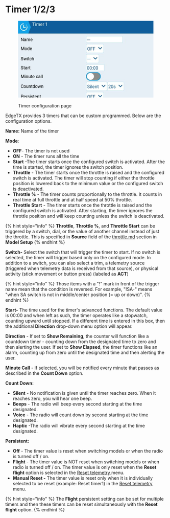 # Timer 1/2/3

<figure><img src="../../../../.gitbook/assets/timers.jpg" alt=""><figcaption><p>Timer configuration page</p></figcaption></figure>

EdgeTX provides 3 timers that can be custom programmed.  Below are the configuration options.

**Name:**  Name of the timer

**Mode**:

* **OFF**- The timer is not used
* **ON** - The timer runs all the time
* **Start** -The timer starts once the configured switch is activated. After the time is started, the timer ignores the switch position.
* **Throttle** - The timer starts once the throttle is raised and the configured switch is activated. The timer will stop counting if either the throttle position is lowered back to the minimum value or the configured switch is deactivated.
* **Throttle %** - The timer counts proportionally to the throttle. It counts in real time at full throttle and at half speed at 50% throttle.
* **Throttle Start** - The timer starts once the throttle is raised and the configured switch is activated. After starting, the timer ignores the throttle position and will keep counting unless the switch is deactivated.

{% hint style="info" %}
**Throttle**, **Throttle %**, and **Throttle Start** can be triggered by a switch, dial, or the value of another channel instead of just the throttle. This is specified in **Source** field of the [throttle.md](throttle.md "mention") section in **Model Setup**
{% endhint %}

**Switch-** Select the switch that will trigger the timer to start.  If no switch is selected, the timer will trigger based only on the configured mode. In addition to a switch, you can also select a trim, a telemetry source (triggered when telemetry data is received from that source), or physical activity (stick movement or button press) (labeled as **ACT**)

{% hint style="info" %}
Those items with a "!" mark in front of the trigger name mean that the condition is reversed. For example, "!SA-" means "when SA switch is not in middle/center position (= up or down)".
{% endhint %}

**Start-** The time used for the timer's advanced functions.  The default value is 00:00 and when left as such, the timer operates like a stopwatch, counting upward until stopped.  If a different time is entered in this box, then the additional **Direction** drop-down menu option will appear.

**Direction** - If set to **Show Remaining**, the counter will function like a countdown timer - counting down from the designated time to zero and then alerting the user.  If set to **Show Elapsed**, the timer functions like an alarm, counting up from zero until the designated time and then alerting the user.

**Minute Call** - If selected, you will be notified every minute that passes as described in the **Count Down** option.

**Count Down:**

* **Silent** - No notification is given until the timer reaches zero. When it reaches zero, you will hear one beep.
* **Beeps** - The radio will beep every second starting at the time designated.
* **Voice** - The radio will count down by second starting at the time designated.
* **Haptic** -The radio will vibrate every second starting at the time designated.

**Persistent:**

* **Off** - The timer value is reset when switching models or when the radio is turned off / on.
* **Flight** - The timer value is NOT reset when switching models or when radio is turned off / on. The timer value is only reset when the **Reset flight** option is selected in the [Reset telemetry ](../../reset-telemetry.md)menu.
* **Manual Reset -** The timer value is reset only when it is individually selected to be reset (example: Reset timer1) in the [Reset telemetry ](../../reset-telemetry.md)menu.

{% hint style="info" %}
The **Flight** persistent setting can be set for multiple timers and then these timers can be reset simultaneously with the **Reset flight** option.
{% endhint %}

